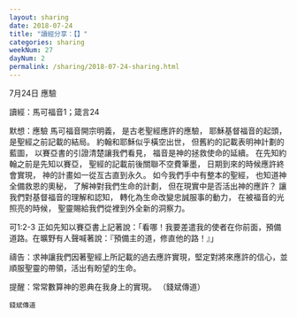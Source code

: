 ```yaml
---
layout: sharing
date: 2018-07-24
title: "讀經分享：【】"
categories: sharing
weekNum: 27
dayNum: 2
permalink: /sharing/2018-07-24-sharing.html
---
```

7月24日 應驗

讀經：馬可福音1；箴言24

默想：應驗
馬可福音開宗明義，
是古老聖經應許的應驗，
耶穌基督福音的起頭，
是聖經之前記載的結局。
約翰和耶穌似乎橫空出世，
但舊約的記載表明神計劃的藍圖，
以賽亞書的引證清楚讓我們看見，
福音是神的拯救使命的延續。
在先知約翰之前是先知以賽亞，
聖經的記載前後關聯不空費筆墨，
日期到來的時候應許終會實現，
神的計畫如一從亙古直到永久。
如今我們手中有整本的聖經，
也知道神全備救恩的奧秘，
了解神對我們生命的計劃，
但在現實中是否活出神的應許？
讓我們對基督福音的理解和認知，
轉化為生命改變忠誠服事的動力，
在被福音的光照亮的時候，
聖靈賜給我們從裡到外全新的洞察力。

可1:2-3 正如先知以賽亞書上記著說：「看哪！我要差遣我的使者在你前面，預備道路。在曠野有人聲喊著說：『預備主的道，修直他的路！』」

禱告：求神讓我們因著聖經上所記載的過去應許實現，堅定對將來應許的信心，並順服聖靈的帶領，活出有盼望的生命。

提醒：常常數算神的恩典在我身上的實現。
（錢斌傳道）

`錢斌傳道`
